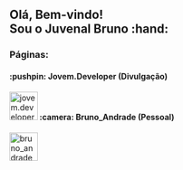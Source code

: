<h2>Olá, Bem-vindo!</br>Sou o Juvenal Bruno :hand:</h2>

<h3>Páginas:</h3>

<h4>:pushpin: Jovem.Developer (Divulgação)</h4>
<a href="https://www.instagram.com/jovem.developer">
  <img 
       align="left" 
       alt="jovem.developer" 
       width="50px" 
       src="https://images.vexels.com/media/users/3/137198/isolated/preview/07f0d7b69ef071571e4ada2f4d6a053a---cone-do-instagram-colorido-by-vexels.png"
  />
</a>
<br>
<h4>:camera: Bruno_Andrade (Pessoal)</h4>
<a href="https://www.instagram.com/bruno_andrade66">
  <img
       align="left"
       alt="bruno_andrade66"
       width="50px"
       src="https://images.vexels.com/media/users/3/137198/isolated/preview/07f0d7b69ef071571e4ada2f4d6a053a---cone-do-instagram-colorido-by-vexels.png"
  </>
</a>
